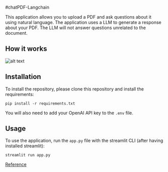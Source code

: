 #chatPDF-Langchain


This application allows you to upload a PDF and ask questions about it using natural language. The application uses a LLM to generate a response about your PDF. The LLM will not answer questions unrelated to the document.

## How it works

![alt text](https://bennycheung.github.io/images/ask-a-book-questions-with-langchain-openai/Ask_Book_Questions_Workflow.jpg)


## Installation

To install the repository, please clone this repository and install the requirements:

```
pip install -r requirements.txt
```
You will also need to add your OpenAI API key to the `.env` file.

## Usage

To use the application, run the `app.py` file with the streamlit CLI (after having installed streamlit): 

```
streamlit run app.py
```



[Reference](https://bennycheung.github.io/ask-a-book-questions-with-langchain-openai)
 

